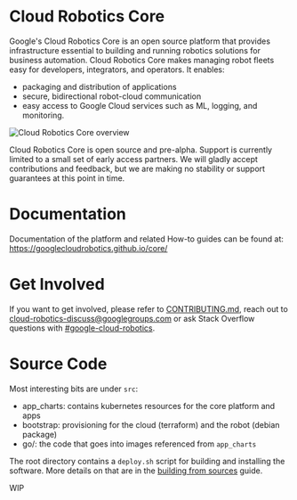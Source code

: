 # Cloud Robotics Core

Google's Cloud Robotics Core is an open source platform that provides
infrastructure essential to building and running robotics solutions for business
automation. Cloud Robotics Core makes managing robot fleets easy for developers,
integrators, and operators. It enables:

* packaging and distribution of applications
* secure, bidirectional robot-cloud communication
* easy access to Google Cloud services such as ML, logging, and monitoring.

![Cloud Robotics Core overview](docs/cloud-robotics-core-overview.png)

Cloud Robotics Core is open source and pre-alpha. Support is currently limited
to a small set of early access partners. We will gladly accept contributions
and feedback, but we are making no stability or support guarantees at this
point in time.

# Documentation

Documentation of the platform and related How-to guides can be found at: https://googlecloudrobotics.github.io/core/

# Get Involved

If you want to get involved, please refer to [CONTRIBUTING.md](CONTRIBUTING.md),
reach out to [cloud-robotics-discuss@googlegroups.com](https://groups.google.com/forum/#!forum/cloud-robotics-discuss)
or ask Stack Overflow questions with [#google-cloud-robotics](https://stackoverflow.com/questions/tagged/google-cloud-robotics).

# Source Code

Most interesting bits are under `src`:
* app_charts: contains kubernetes resources for the core platform and apps
* bootstrap: provisioning for the cloud (terraform) and the robot (debian package)
* go/: the code that goes into images referenced from `app_charts`

The root directory contains a `deploy.sh` script for building and installing the software. More
details on that are in the [building from sources](how-to/deploy-from-sources) guide.

WIP
